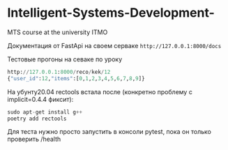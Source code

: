 # Intelligent-Systems-Development-

MTS course at the university ITMO

Документация от FastApi на своем серваке
`http://127.0.0.1:8000/docs`

Тестовые прогоны на севаке по уроку

```python
http://127.0.0.1:8000/reco/kek/12
{"user_id":12,"items":[0,1,2,3,4,5,6,7,8,9]}
```

На убунту20.04 rectools встала после (конкретно проблему с implicit=0.4.4 фиксит):

```python
sudo apt-get install g++ 
poetry add rectools
```
Для теста нужно просто запустить в консоли pytest, пока он только проверить /health